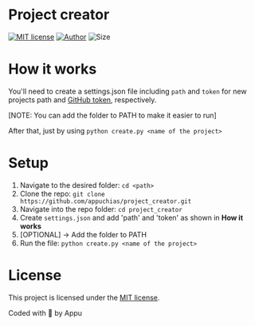 # Project creator
[![MIT license](https://img.shields.io/github/license/appuchias/project_creator?style=flat-square)](https://github.com/appuchias/project_creator/blob/master/LICENSE)
[![Author](https://img.shields.io/badge/Project%20by-Appu-9cf?style=flat-square)](https://github.com/appuchias)
![Size](https://img.shields.io/github/repo-size/appuchias/project_creator?color=orange&style=flat-square)

# How it works
You'll need to create a settings.json file including `path` and `token` for new projects path and [GitHub token](https://github.com/settings/tokens), respectively.

[NOTE: You can add the folder to PATH to make it easier to run]

After that, just by using `python create.py <name of the project>`

# Setup
1. Navigate to the desired folder: `cd <path>`
1. Clone the repo: `git clone https://github.com/appuchias/project_creator.git`
1. Navigate into the repo folder: `cd project_creator`
1. Create `settings.json` and add 'path' and 'token' as shown in **How it works**
1. [OPTIONAL] -> Add the folder to PATH
1. Run the file: `python create.py <name of the project>`

# License
This project is licensed under the [MIT license](https://github.com/appuchias/project_creator/blob/master/LICENSE).

Coded with 🖤 by Appu
